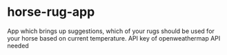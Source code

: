 # horse-rug-app

App which brings up suggestions, which of your rugs should be used for your horse based on current temperature.
API key of openweathermap API needed
